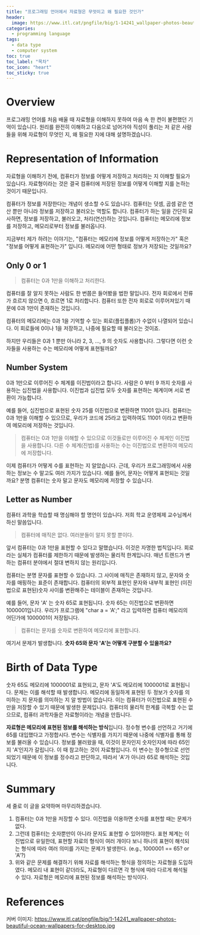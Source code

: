 ```yaml
---
title: "프로그래밍 언어에서 자료형은 무엇이고 왜 필요한 것인가"
header: 
  image: https://www.itl.cat/pngfile/big/1-14241_wallpaper-photos-beautiful-ocean-wallpapers-for-desktop.jpg
categories:
  - programming language
tags:
  - data type
  - computer system
toc: true
toc_label: "목차"
toc_icon: "heart"
toc_sticky: true
---
```


# Overview
프로그래밍 언어를 처음 배울 때 자료형을 이해하지 못하여 마음 속 한 켠이 불편했던 기억이 있습니다. 원리를 완전히 이해하고 다음으로 넘어가야 직성이 풀리는 저 같은 사람들을 위해 자료형이 무엇인 지, 왜 필요한 지에 대해 설명하겠습니다.

# Representation of Information

자료형을 이해하기 전에, 컴퓨터가 정보를 어떻게 저장하고 처리하는 지 이해할 필요가 있습니다. 자료형이라는 것은 결국 컴퓨터에 저장된 정보를 어떻게 이해할 지를 논하는 것이기 때문입니다.

컴퓨터가 정보를 저장한다는 개념이 생소할 수도 있습니다. 컴퓨터는 덧셈, 곱셈 같은 연산 뿐만 아니라 정보를 저장하고 불러오는 역할도 합니다. 컴퓨터가 하는 일을 간단히 묘사하면, 정보를 저장하고, 불러오고, 처리(연산)하는 것입니다. 컴퓨터는 메모리에 정보를 저장하고, 메모리로부터 정보를 불러옵니다.

지금부터 제가 하려는 이야기는, "컴퓨터는 메모리에 정보를 어떻게 저장하는가" 혹은 "정보를 어떻게 표현하는가" 입니다. 메모리에 어떤 형태로 정보가 저장되는 것일까요? 

## Only 0 or 1
> 컴퓨터는 0과 1만을 이해하고 처리한다.

컴퓨터를 잘 알지 못하는 사람도 한 번쯤은 들어봤을 법한 말입니다. 전자 회로에서 전류가 흐르지 않으면 0, 흐르면 1로 처리합니다. 컴퓨터 또한 전자 회로로 이루어져있기 때문에 0과 1만이 존재하는 것입니다.

컴퓨터의 메모리에는 0과 1을 기억할 수 있는 회로(플립플롭)가 수없이 나열되어 있습니다. 이 회로들에 0이나 1을 저장하고, 나중에 필요할 때 불러오는 것이죠.

하지만 우리들은 0과 1 뿐만 아니라 2, 3, ..., 9 의 숫자도 사용합니다. 그렇다면 이런 숫자들을 사용하는 수는 메모리에 어떻게 표현될까요?

## Number System
0과 1만으로 이루어진 수 체계를 이진법이라고 합니다. 사람은 0 부터 9 까지 숫자를 사용하는 십진법을 사용합니다. 이진법과 십진법 모두 숫자를 표현하는 체계이며 서로 변환이 가능합니다.

예를 들어, 십진법으로 표현된 숫자 25를 이진법으로 변환하면 11001 입니다. 컴퓨터는 0과 1만을 이해할 수 있으므로, 우리가 코드에 25라고 입력하여도 11001 이라고 변환하여 메모리에 저장하는 것입니다. 

> 컴퓨터는 0과 1만을 이해할 수 있으므로 이것들로만 이루어진 수 체계인 이진법을 사용합니다. 다른 수 체계(진법)를 사용하는 수는 이진법으로 변환하여 메모리에 저장합니다.

이제 컴퓨터가 어떻게 수를 표현하는 지 알았습니다. 근데, 우리가 프로그래밍에서 사용하는 정보는 수 말고도 여러 가지가 있습니다. 예를 들어, 문자는 어떻게 표현되는 것일까요? 분명 컴퓨터는 숫자 말고 문자도 메모리에 저장할 수 있습니다.

## Letter as Number

컴퓨터 과학을 학습할 때 명심해야 할 명언이 있습니다. 저희 학교 운영체제 교수님께서 하신 말씀입니다.

> 컴퓨터에 매직은 없다. 여러분들이 알지 못할 뿐이다.

앞서 컴퓨터는 0과 1만을 표현할 수 있다고 말했습니다. 이것은 자명한 법칙입니다. 회로라는 실체가 컴퓨터를 제한하기 때문에 발생하는 물리적 한계입니다. 매년 트렌드가 변하는 컴퓨터 분야에서 절대 변하지 않는 원리입니다.

컴퓨터는 분명 문자를 표현할 수 있습니다. 그 사이에 매직은 존재하지 않고, 문자와 숫자를 매핑하는 표준이 존재합니다. 컴퓨터의 외부적 표현인 문자와 내부적 표현인 (이진법으로 표현된)숫자 사이를 변환해주는 테이블이 존재하는 것입니다.

예를 들어, 문자 'A' 는 숫자 65로 표현됩니다. 숫자 65는 이진법으로 변환하면 1000001입니다. 우리가 프로그램에 "char a = 'A';" 라고 입력하면 컴퓨터 메모리의 어딘가에 1000001이 저장됩니다.

> 컴퓨터는 문자를 숫자로 변환하여 메모리에 표현합니다.

여기서 문제가 발생합니다. **숫자 65와 문자 'A'는 어떻게 구분할 수 있을까요?**

# Birth of Data Type

숫자 65도 메모리에 1000001로 표현되고, 문자 'A'도 메모리에 1000001로 표현됩니다. 문제는 이를 해석할 때 발생합니다. 메모리에 동일하게 표현된 두 정보가 숫자를 의미하는 지 문자를 의미하는 지 알 방법이 없습니다. 이는 컴퓨터가 이진법으로 표현된 수만을 저장할 수 있기 때문에 발생한 문제입니다. 컴퓨터의 물리적 한계를 극복할 수는 없으므로, 컴퓨터 과학자들은 자료형이라는 개념을 만듭니다.

**자료형은 메모리에 표현된 정보를 해석하는 방식**입니다. 정수형 변수를 선언하고 거기에 65를 대입했다고 가정합시다. 변수는 식별자를 가지기 때문에 나중에 식별자를 통해 정보를 불러올 수 있습니다. 정보를 불러왔을 때, 이것이 문자인지 숫자인지에 따라 65인지 'A'인지가 갈립니다. 이 때 참고하는 것이 자료형입니다. 이 변수는 정수형으로 선언되었기 때문에 이 정보를 정수라고 판단하고, 따라서 'A'가 아니라 65로 해석하는 것입니다.


# Summary
세 줄로 이 글을 요약하며 마무리하겠습니다.

1. 컴퓨터는 0과 1만을 저장할 수 있다. 이진법을 이용하면 숫자를 표현할 때는 문제가 없다.
2. 그런데 컴퓨터는 숫자뿐만이 아니라 문자도 표현할 수 있어야한다. 표현 체계는 이진법으로 유일한데, 표현할 자료의 형식이 여러 개이다 보니 하나의 표현이 해석되는 형식에 따라 여러 의미를 가지는 문제가 발생한다. (e.g., 1000001 == 65? or 'A'?)
3. 위와 같은 문제를 해결하기 위해 자료를 해석하는 형식을 정의하는 자료형을 도입하였다. 메모리 내 표현이 같더라도, 자료형이 다르면 각 형식에 따라 다르게 해석될 수 있다. 자료형은 메모리에 표현된 정보를 해석하는 방식이다.

# References
커버 이미지: https://www.itl.cat/pngfile/big/1-14241_wallpaper-photos-beautiful-ocean-wallpapers-for-desktop.jpg